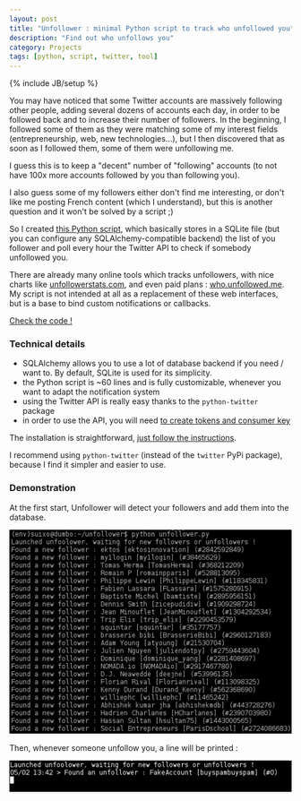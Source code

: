 ```yaml
---
layout: post
title: "Unfollower : minimal Python script to track who unfollowed you"
description: "Find out who unfollows you"
category: Projects
tags: [python, script, twitter, tool]
---
```

{% include JB/setup %}

You may have noticed that some Twitter accounts are massively following other people, adding several dozens of accounts each day, in order to be followed back and to increase their number of followers.
In the beginning, I followed some of them as they were matching some of my interest fields (entrepreneurship, web, new technologies...), but I then discovered that as soon as I followed them, some of them were unfollowing me.

I guess this is to keep a "decent" number of "following" accounts (to not have 100x more accounts followed by you than following you).

I also guess some of my followers either don't find me interesting, or don't like me posting French content (which I understand), but this is another question and it won't be solved by a script ;)

So I created [this Python script](https://github.com/MickaelBergem/unfollower), which basically stores in a SQLite file (but you can configure any SQLAlchemy-compatible backend) the list of you follower and poll every hour the Twitter API to check if somebody unfollowed you.

There are already many online tools which tracks unfollowers, with nice charts like [unfollowerstats.com](http://unfollowerstats.com/), and even paid plans : [who.unfollowed.me](http://who.unfollowed.me/plans-pricing). My script is not intended at all as a replacement of these web interfaces, but is a base to bind custom notifications or callbacks.

<a href="https://github.com/MickaelBergem/unfollower" class="bigbutton bigbutton-center">Check the code !</a>

### Technical details

* SQLAlchemy allows you to use a lot of database backend if you need / want to. By default, SQLite is used for its simplicity.
* the Python script is ~60 lines and is fully customizable, whenever you want to adapt the notification system
* using the Twitter API is really easy thanks to the `python-twitter` package
* in order to use the API, you will need [to create tokens and consumer key](https://github.com/bear/python-twitter#api)

The installation is straightforward, [just follow the instructions](https://github.com/MickaelBergem/unfollower#installation).

I recommend using `python-twitter` (instead of the `twitter` PyPi package), because I find it simpler and easier to use.

### Demonstration

At the first start, Unfollower will detect your followers and add them into the database.

![First launch](/assets/illustrations/unfollower-first.png "First launch of Unfollower")

Then, whenever someone unfollow you, a line will be printed :

![Unfollower detected](/assets/illustrations/unfollower-found.png "Unfollower detected")
